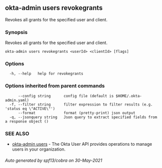 ## okta-admin users revokegrants

Revokes all grants for the specified user and client.

### Synopsis

Revokes all grants for the specified user and client.

```
okta-admin users revokegrants <userId> <clientId> [flags]
```

### Options

```
  -h, --help   help for revokegrants
```

### Options inherited from parent commands

```
      --config string      config file (default is $HOME/.okta-admin.yaml)
  -f, --filter string      filter expression to filter results (e.g. 'status eq \"ACTIVE\"')
      --format             format (pretty-print) json output
  -q, --jsonquery string   Json query to extract specified fields from a response object ()
```

### SEE ALSO

* [okta-admin users](okta-admin_users.md)	 - The Okta User API provides operations to manage users in your organization.

###### Auto generated by spf13/cobra on 30-May-2021

